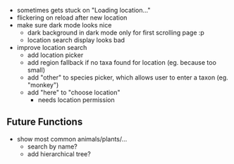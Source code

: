 + sometimes gets stuck on "Loading location..."
+ flickering on reload after new location
+ make sure dark mode looks nice
  + dark background in dark mode only for first scrolling page :p
  + location search display looks bad
+ improve location search
  + add location picker
  + add region fallback if no taxa found for location (eg. because too small)
  + add "other" to species picker, which allows user to enter a taxon (eg. "monkey")
  + add "here" to "choose location"
    + needs location permission

## Future Functions
+ show most common animals/plants/…
  + search by name?
  + add hierarchical tree?
